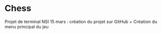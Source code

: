# Chess
Projet de terminal NSI 
15 mars : création du projet sur GitHub + Création du menu principal du jeu
